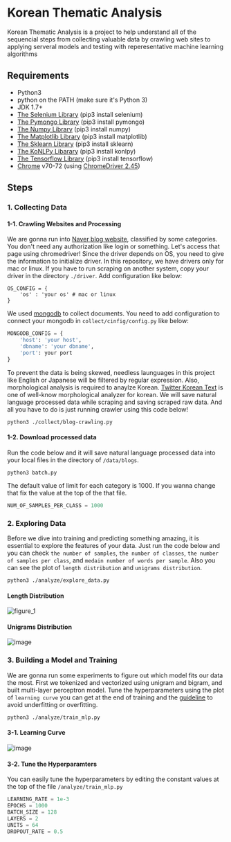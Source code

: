 # Korean Thematic Analysis
Korean Thematic Analysis is a project to help understand all of the sequencial steps from collecting valuable data by crawling web sites to applying serveral models and testing with reperesentative machine learning algorithms

## Requirements
- Python3
- python on the PATH (make sure it's Python 3)
- JDK 1.7+
- [The Selenium Library](https://github.com/SeleniumHQ/selenium) (pip3 install selenium)
- [The Pymongo Library](https://github.com/mongodb/mongo-python-driver) (pip3 install pymongo)
- [The Numpy Library](https://github.com/numpy/numpy) (pip3 install numpy)
- [The Matplotlib Library](https://github.com/matplotlib/matplotlib) (pip3 install matplotlib)
- [The Sklearn Library](https://github.com/scikit-learn/scikit-learn) (pip3 install sklearn)
- [The KoNLPy Libarary](https://konlpy-ko.readthedocs.io/ko/v0.4.3/) (pip3 install konlpy)
- [The Tensorflow Library](https://www.tensorflow.org/) (pip3 install tensorflow)
- [Chrome](https://www.google.com/chrome/) v70-72 (using [ChromeDriver 2.45](http://chromedriver.chromium.org/downloads))

## Steps

### 1. Collecting Data
#### 1-1. Crawling Websites and Processing
We are gonna run into [Naver blog website](https://section.blog.naver.com/ThemePost.nhn?directoryNo=0&activeDirectorySeq=0&currentPage=1), classified by some categories. You don't need any authorization like login or something.
Let's access that page using chromedriver! Since the driver depends on OS, you need to give the information to initialize driver. In this repository, we have drivers only for mac or linux. If you have to run scraping on another system, copy your driver in the directory `./driver`. Add configuration like below:
```
OS_CONFIG = {
    'os' : 'your os' # mac or linux
}
```
We used [mongodb](https://www.mongodb.com/) to collect documents. You need to add configuration to connect your mongodb in `collect/cinfig/config.py` like below:
```python
MONGODB_CONFIG = {
    'host': 'your host',
    'dbname': 'your dbname',
    'port': your port
}
```
To prevent the data is being skewed, needless launguages in this project like English or Japanese will be filtered by regular expression. Also, morphological analysis is required to anaylze Korean. [Twitter Korean Text](https://github.com/twitter/twitter-korean-text) is one of well-know morphological analyzer for korean. We will save natural language processed data while scraping and saving scraped raw data.
And all you have to do is just running crawler using this code below!
```
python3 ./collect/blog-crawling.py
```


#### 1-2. Download processed data
Run the code below and it will save natural language processed data into your local files in the directory of `/data/blogs`.
```
python3 batch.py
```
The default value of limit for each category is 1000. If you wanna change that fix the value at the top of the that file.
```python
NUM_OF_SAMPLES_PER_CLASS = 1000
```

### 2. Exploring Data
Before we dive into training and predicting something amazing, it is essential to explore the features of your data. Just run the code below and you can check `the number of samples`, `the number of classes`, `the number of samples per class`, and `medain number of words per sample`. Also you can see the plot of `length distribution` and `unigrams distribution`.
```
python3 ./analyze/explore_data.py
```
#### Length Distribution
![figure_1](https://user-images.githubusercontent.com/12438898/51427235-d6dc0300-1c38-11e9-9cb0-f36018d780a8.png)
#### Unigrams Distribution
![image](https://user-images.githubusercontent.com/12438898/52354181-51978180-2a73-11e9-8454-bd90d9ec30d8.png)

### 3. Building a Model and Training
We are gonna run some experiments to figure out which model fits our data the most.
First we tokenized and vectorized using unigram and bigram, and built multi-layer perceptron model. Tune the hyperparameters using the plot of `learning curve` you can get at the end of training and the [guideline](https://github.com/godekdls/korean-thematic-analysis/issues/26) to avoid underfitting or overfitting.
```
python3 ./analyze/train_mlp.py
```
#### 3-1. Learning Curve
![image](https://user-images.githubusercontent.com/12438898/52354211-5e1bda00-2a73-11e9-9ffd-be444d58b256.png)

#### 3-2. Tune the Hyperparamters
You can easily tune the hyperparameters by editing the constant values at the top of the file `/analyze/train_mlp.py`
```python
LEARNING_RATE = 1e-3
EPOCHS = 1000
BATCH_SIZE = 128
LAYERS = 2
UNITS = 64
DROPOUT_RATE = 0.5
```
